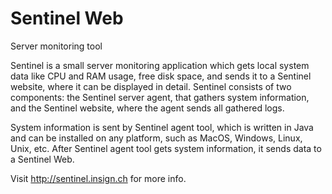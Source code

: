 Sentinel Web
============

Server monitoring tool

Sentinel is a small server monitoring application which gets local system data like CPU and RAM usage, 
free disk space, and sends it to a Sentinel website, where it can be displayed in detail.
Sentinel consists of two components: the Sentinel server agent, that gathers system information, 
and the Sentinel website, where the agent sends all gathered logs.

System information is sent by Sentinel agent tool, which is written in Java and
can be installed on any platform, such as MacOS, Windows, Linux, Unix, etc.
After Sentinel agent tool gets system information, it sends data to a Sentinel Web.

Visit http://sentinel.insign.ch for more info.
